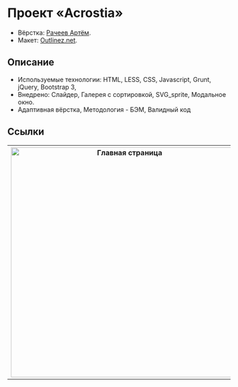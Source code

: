 # Проект «Acrostia»

* Вёрстка: [Рачеев Артём](https://github.com/cannaxus).
* Макет: [Outlinez.net](http://www.outlinez.net/).

## Описание

* Используемые технологии: HTML, LESS, CSS, Javascript, Grunt, jQuery, Bootstrap 3,
* Внедрено: Слайдер, Галерея с сортировкой, SVG_sprite, Модальное окно.
* Адаптивная вёрстка, Методология - БЭМ, Валидный код

## Ссылки

<table>
  <tr>
  <th><a href="https://cannaxus.github.io/Acrostia/" target="_blank">
        <img src="https://raw.githubusercontent.com/Cannaxus/Acrostia/master/img/preview_acrostia.jpg" width="520" alt="Главная страница">
      </a></th>
  </tr>
</table>

